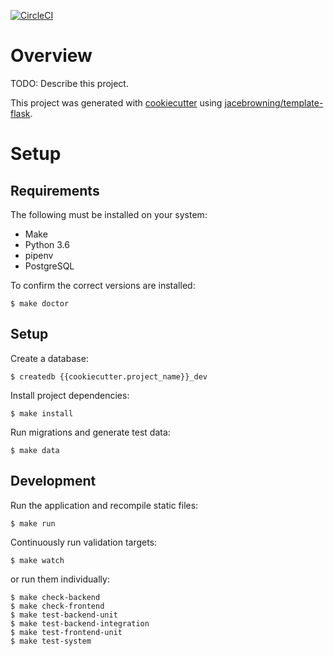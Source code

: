 [![CircleCI](https://circleci.com/gh/{{cookiecutter.github_username}}/{{cookiecutter.github_repo}}.svg?style=svg)](https://circleci.com/gh/{{cookiecutter.github_username}}/{{cookiecutter.github_repo}})

# Overview

TODO: Describe this project.

This project was generated with [cookiecutter](https://github.com/audreyr/cookiecutter) using [jacebrowning/template-flask](https://github.com/jacebrowning/template-flask).

# Setup

## Requirements

The following must be installed on your system:

- Make
- Python 3.6
- pipenv
- PostgreSQL

To confirm the correct versions are installed:

```
$ make doctor
```

## Setup

Create a database:

```
$ createdb {{cookiecutter.project_name}}_dev
```

Install project dependencies:

```
$ make install
```

Run migrations and generate test data:

```
$ make data
```

## Development

Run the application and recompile static files:

```
$ make run
```

Continuously run validation targets:

```
$ make watch
```

or run them individually:

```
$ make check-backend
$ make check-frontend
$ make test-backend-unit
$ make test-backend-integration
$ make test-frontend-unit
$ make test-system
```
